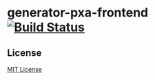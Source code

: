 # generator-pxa-frontend [![Build Status](https://secure.travis-ci.org/dmh/generator-pxa-frontend.png?branch=master)](https://travis-ci.org/dmh/generator-pxa-frontend)


## License

[MIT License](http://en.wikipedia.org/wiki/MIT_License)
